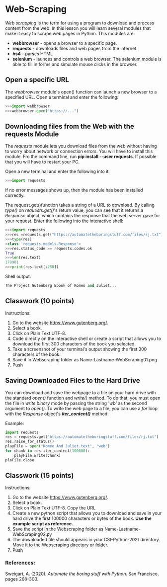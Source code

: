 # Web-Scraping
*Web scrapping* is the term for using a program to download and process content from the web. In this lesson you will learn several modules that make it easy to scrape web pages in Python.  This modules are:
- **webbrowser** - opens a browser to a specific page.
- **requests** - downloads files and web pages from the internet.
- **bs4** - parses HTML
- **selenium** - launces and controls a web browser. The selenium module is able to fill in forms and simulate mouse clicks in the browser. 

## Open a specific URL
The *webbrowser* module's open() function can launch a new browser to a specified URL. Open a terminal and enter the following:
```python
>>>import webbrowser
>>>webbrowser.open("https://...")
```
## Downloading files from the Web with the requests Module
The *requests* module lets you download files from the web without having to worry about network or connection errors. You will have to install this module.  Fro the command line, run **pip install --user requests**. If possible that you will have to restart your PC. 

Open a new terminal and enter the following into it:
```python
>>>import requests
```
If no error messages shows up, then the module has been installed correctly. 

The request.get()function takes a string of a URL to download. By calling *type()* on *requests.get()*'s return value, you can see that it returns a *Response* object, which contains the response that the web server gave for your request. Enter the following into the interactive shell:

```python
>>>import requests
>>>res =requests.get("https://automatetheboringstuff.com/files/rj.txt")
>>>type(res)
<class 'requests.models.Response'>
>>>res.status_code == requests.codes.ok
True
>>>len(res.text)
178981
>>>print(res.text[:250])
```
Shell output:
```python
The Project Gutenberg Ebook of Romeo and Juliet...
```
## Classwork **(10 points)**

Instructions: 

1. Go to the website https://www.gutenberg.org/.
2. Select a book.
3. Click on Plain Text UTF-8.
4. Code directly on the interactive shell or create a script that allows you to download the first 300 characters of the book you selected.
5. Take a screenshot of your terminal's output showing the first 300 characters of the book.
6. Save it in Webscraping folder as Name-Lastname-WebScraping01.png
7. Push

## Saving Downloaded Files to the Hard Drive

You can download and save the webpage to a file on your hard drive with the standard *open()* function and *write()* method. To do that, you must open the file in *write binary* mode by passing the string *'wb'* as the second argument to *open()*. 
To write the web page to a file, you can use a *for* loop with the *Response* object's ***iter_content()*** method. 

Example:
```python
import requests
res = requests.get("https://automatetheboringstuff.com/files/rj.txt")
res.raise_for_status()
playFile = open("Romeo And Juliet.text", "web")
for chunk in res.iter_content(100000):
    playFile.write(chunk)
plaFile.close
```

## Classwork **(15 points)**

Instructions: 

1. Go to the website https://www.gutenberg.org/.
2. Select a book.
3. Click on Plain Text UTF-8. Copy the URL
4. Create a new python script that allows you to download and save in your hard drive the first 100000 characters or bytes of the book. **Use the example script as reference.**
6. Save the script in the Webscraping folder as Name-Lastname-WebScraping02.py
7. The downloaded file should appears in your CSI-Python-2021 directory. Move it to the Webscraping directory or folder. 
8. Push

### References: 
Sweigart, A. (2020). *Automate the boring stuff with Python*. San Francisco. pages 268-300.

